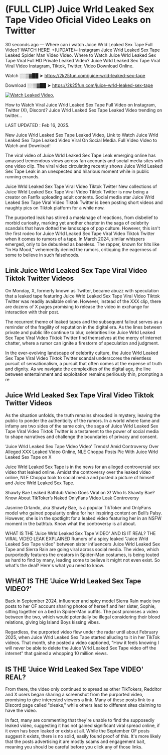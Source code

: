 # (FULL CLIP) Juice Wrld Leaked Sex Tape Video Oficial Video Leaks on Twitter

30 seconds ago — Where can i watch Juice Wrld Leaked Sex Tape Full Video? WATCH HERE! +(UPDATE)~ Instagram Juice Wrld Leaked Sex Tape Leaked Spider Man Video Video. Where to Watch Juice Wrld Leaked Sex Tape Viral Full HD Private Leaked Video? Juice Wrld Leaked Sex Tape Viral Viral Video Instagram, Tiktok, Twitter, Video Download Online.

Watch ░░▒▓██ ➤ https://2k25fun.com/juice-wrld-leaked-sex-tape

Download ░░▒▓██ ➤ https://2k25fun.com/juice-wrld-leaked-sex-tape

[![Watch Leaked Video.](https://miro.medium.com/v2/resize:fit:828/format:webp/1*cilzJN44JGOrTw9NJCrNHA.gif "Watch Leaked Video")](https://2k25fun.com/juice-wrld-leaked-sex-tape)

How to Watch Viral Juice Wrld Leaked Sex Tape Full Video on Instagram, Twitter (X), Discord? Juice Wrld Leaked Sex Tape Leaked Video trending on twitter...

LAST UPDATED : Feb 16, 2025.

New Juice Wrld Leaked Sex Tape Leaked Video, Link to Watch Juice Wrld Leaked Sex Tape Leaked Video Viral On Social Media. Full Video Video to Watch and Download!

The viral video of Juice Wrld Leaked Sex Tape Leak emerging online has amassed tremendous views across fan accounts and social media sites with one video clip. The viral video circulating recently shows Juice Wrld Leaked Sex Tape Leak in an unexpected and hilarious moment while in public running errands.

Juice Wrld Leaked Sex Tape Viral Video Tiktok Twitter New collections of Juice Wrld Leaked Sex Tape Viral Video Tiktok Twitter is now being a creator on Fanfix uploading adult contents. Social media star Juice Wrld Leaked Sex Tape Viral Video Tiktok Twitter is been posting short videos and naughty pics on Tiktok platform for a while now.

The purported leak has stirred a maelanage of reactions, from disbelief to morbid curiosity, marking yet another chapter in the saga of celebrity scandals that have dotted the landscape of pop culture. However, this isn't the first rodeo for Juice Wrld Leaked Sex Tape Viral Video Tiktok Twitter when it comes to rumors of a tape. In March 2024, similar whispers emerged, only to be debunked as baseless. The rapper, known for hits like "In Ha Mood," vehemently denied the rumors, critiquing the eagerness of some to believe in such falsehoods.

## Link Juice Wrld Leaked Sex Tape Viral Video Tiktok Twitter Videos

On Monday, X, formerly known as Twitter, became abuzz with speculation that a leaked tape featuring Juice Wrld Leaked Sex Tape Viral Video Tiktok Twitter was readily available online. However, instead of the XXX clip, there are dozens of X pages promising to release the video in exchange for interaction with their post.

The recurrent theme of leaked tapes and the subsequent fallout serves as a reminder of the fragility of reputation in the digital era. As the lines between private and public life continue to blur, celebrities like Juice Wrld Leaked Sex Tape Viral Video Tiktok Twitter find themselves at the mercy of internet chatter, where a rumor can ignite a firestorm of speculation and judgment.

In the ever-evolving landscape of celebrity culture, the Juice Wrld Leaked Sex Tape Viral Video Tiktok Twitter scandal underscores the relentless pursuit of sensationalism, a pursuit that often comes at the expense of truth and dignity. As we navigate the complexities of the digital age, the line between entertainment and exploitation remains perilously thin, prompting a re

##  Juice Wrld Leaked Sex Tape Viral Video Tiktok Twitter Videos

As the situation unfolds, the truth remains shrouded in mystery, leaving the public to ponder the authenticity of the rumors. In a world where fame and infamy are two sides of the same coin, the saga of Juice Wrld Leaked Sex Tape Viral Video Tiktok Twitter is a testament to the power of social media to shape narratives and challenge the boundaries of privacy and consent.

'Juice Wrld Leaked Sex Tape Video Video' Trends! Amid Controversy Over Alleged XXX Leaked Video Online, NLE Choppa Posts Pic With Juice Wrld Leaked Sex Tape on X

Juice Wrld Leaked Sex Tape is in the news for an alleged controversial sex video that leaked online. Amidst the controversy over the leaked video online, NLE Choppa took to social media and posted a picture of himself and Juice Wrld Leaked Sex Tape.

Shawty Bae Leaked Bathtub Video Goes Viral on X! Who Is Shawty Bae? Know About TikToker’s Naked OnlyFans Video Leak Controversy

Jasmine Orlando, aka Shawty Bae, is a popular TikToker and OnlyFans model who gained popularity online for her inspiring content on Bell’s Palsy. However, she is in the spotlight for a leaked video featuring her in an NSFW moment in the bathtub. Know what the controversy is all about.

WHAT IS THE 'Juice Wrld Leaked Sex Tape VIDEO' AND IS IT REAL? THE VIRAL VIDEO LEAK EXPLAINED Rumors of a spicy leaked "Juice Wrld Leaked Sex Tape video" between sister influencers Juice Wrld Leaked Sex Tape and Sierra Rain are going viral across social media. The video, which purportedly features the creators in Spider-Man costumes, is being touted as hard to find by many, leading some to believe it might not even exist. So what's the deal? Here's what you need to know.

## WHAT IS THE 'Juice Wrld Leaked Sex Tape VIDEO?'

Back in September 2024, influencer and spicy model Sierra Rain made two posts to her OF account sharing photos of herself and her sister, Sophie, sitting together on a bed in Spider-Man outfits. The post promises a video between the two, which would potentially be illegal considering their blood relations, giving big Island Boys kissing vibes.

Regardless, the purported video flew under the radar until about February 2025, when Juice Wrld Leaked Sex Tape started alluding to it in her TikTok videos. That month, she posted a video captioned, "How it feels knowing I will never be able to delete the Juice Wrld Leaked Sex Tape video off the internet" that gained a whopping 10 million views.

## IS THE 'Juice Wrld Leaked Sex Tape VIDEO' REAL?

From there, the video only continued to spread as other TikTokers, Redditor and X users began sharing a screenshot from the purported video, promising to give interested viewers a link. Many of these posts link to a Discord page called "xleaks," while others lead to different sites claiming to have the video.

In fact, many are commenting that they're unable to find the supposedly leaked video, suggesting it has not gained significant viral spread online, if it even has been leaked or exists at all. While the September OF posts suggest it exists, there is no solid, easily found proof of this. It's more likely that the posts advertising it are mostly scams and engagement bait, meaning you should be careful before you click any of those links.